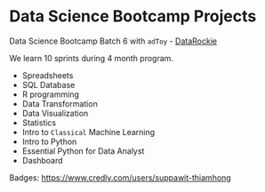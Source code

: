 # Data Science Bootcamp Projects

Data Science Bootcamp Batch 6 with `adToy` - [DataRockie](https://www.facebook.com/datarockie)

We learn 10 sprints during 4 month program.

- Spreadsheets
- SQL Database
- R programming
- Data Transformation
- Data Visualization
- Statistics
- Intro to `Classical` Machine Learning
- Intro to Python
- Essential Python for Data Analyst
- Dashboard

Badges:
https://www.credly.com/users/suppawit-thiamhong
